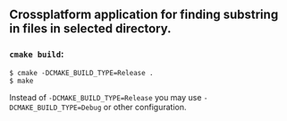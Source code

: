 Crossplatform application for finding substring in files in selected directory.
-------------------------------------------------------

### `cmake build`:

    $ cmake -DCMAKE_BUILD_TYPE=Release .
    $ make

Instead of `-DCMAKE_BUILD_TYPE=Release` you may use `-DCMAKE_BUILD_TYPE=Debug` or other configuration. 
